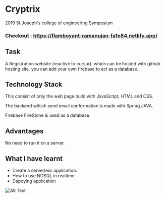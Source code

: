 # Cryptrix 
2019 St.Joseph's college of engineering Symposium 

### Checkout : https://flamboyant-ramanujan-fa1e84.netlify.app/
## Task 

A Registration website (reactive to cursur). which can be hosted with github hosting site. you can add your own firebase to act as a database.

## Technology Stack 

This consist of only the web page build with JavaScript, HTML and CSS.  

The backend wihich send email conformation is made with Spring JAVA.

Firebase FireStone is used as a database.

## Advantages  

No need to run it on a server.
   
## What I have learnt 
 
- Create a serverless application.
- How to use NOSQL in realtime
- Depoying application
 
![Alt Text](https://media.giphy.com/media/Rjke13oBKgJ3cyimBi/giphy.gif)
